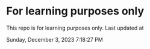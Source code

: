 # For learning purposes only
This repo is for learning purposes only.
Last updated at

Sunday, December 3, 2023 7:18:27 PM

